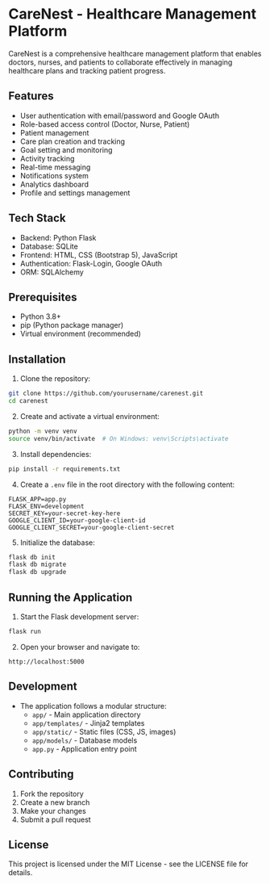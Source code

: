 # CareNest - Healthcare Management Platform

CareNest is a comprehensive healthcare management platform that enables doctors, nurses, and patients to collaborate effectively in managing healthcare plans and tracking patient progress.

## Features

- User authentication with email/password and Google OAuth
- Role-based access control (Doctor, Nurse, Patient)
- Patient management
- Care plan creation and tracking
- Goal setting and monitoring
- Activity tracking
- Real-time messaging
- Notifications system
- Analytics dashboard
- Profile and settings management

## Tech Stack

- Backend: Python Flask
- Database: SQLite
- Frontend: HTML, CSS (Bootstrap 5), JavaScript
- Authentication: Flask-Login, Google OAuth
- ORM: SQLAlchemy

## Prerequisites

- Python 3.8+
- pip (Python package manager)
- Virtual environment (recommended)

## Installation

1. Clone the repository:
```bash
git clone https://github.com/yourusername/carenest.git
cd carenest
```

2. Create and activate a virtual environment:
```bash
python -m venv venv
source venv/bin/activate  # On Windows: venv\Scripts\activate
```

3. Install dependencies:
```bash
pip install -r requirements.txt
```

4. Create a `.env` file in the root directory with the following content:
```
FLASK_APP=app.py
FLASK_ENV=development
SECRET_KEY=your-secret-key-here
GOOGLE_CLIENT_ID=your-google-client-id
GOOGLE_CLIENT_SECRET=your-google-client-secret
```

5. Initialize the database:
```bash
flask db init
flask db migrate
flask db upgrade
```

## Running the Application

1. Start the Flask development server:
```bash
flask run
```

2. Open your browser and navigate to:
```
http://localhost:5000
```

## Development

- The application follows a modular structure:
  - `app/` - Main application directory
  - `app/templates/` - Jinja2 templates
  - `app/static/` - Static files (CSS, JS, images)
  - `app/models/` - Database models
  - `app.py` - Application entry point

## Contributing

1. Fork the repository
2. Create a new branch
3. Make your changes
4. Submit a pull request

## License

This project is licensed under the MIT License - see the LICENSE file for details. 
